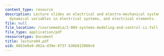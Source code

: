 ```yaml
---
content_type: resource
description: Lecture slides on electrical and electro-mechanical system transfer functions,
  dynamical variables in electrical systems, and electrical elements.
file: null
file_location: /coursemedia/2-004-systems-modeling-and-control-ii-fall-2007/66b3e0a9d62ad39e9737b36b813060c6_lecture04.pdf
file_type: application/pdf
resourcetype: Document
title: lecture04.pdf
uid: 66b3e0a9-d62a-d39e-9737-b36b813060c6
---
```

